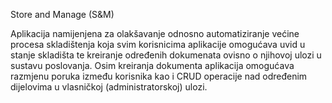 Store and Manage (S&M)

Aplikacija namijenjena za olakšavanje odnosno automatiziranje većine procesa skladištenja koja svim korisnicima aplikacije omogućava uvid u stanje skladišta te kreiranje određenih dokumenata ovisno o njihovoj ulozi u sustavu poslovanja. Osim kreiranja dokumenta aplikacija omogućava razmjenu poruka između korisnika kao i CRUD operacije nad određenim dijelovima u vlasničkoj (administratorskoj) ulozi.

